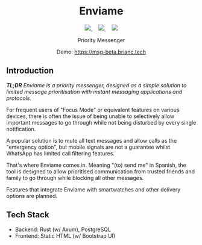 <h1 align="center">Enviame</h1>

<p align="center">
  <a href="https://github.com/differental/enviame/actions/workflows/deploy_prod.yml">
    <img src="https://img.shields.io/github/actions/workflow/status/differental/enviame/deploy_prod.yml?label=Production&style=for-the-badge" />
  </a>
  &nbsp;&nbsp;&nbsp;
  <a href="https://github.com/differental/enviame/actions/workflows/deploy_main.yml">
    <img src="https://img.shields.io/github/actions/workflow/status/differental/enviame/deploy_main.yml?label=Beta&style=for-the-badge" />
  </a>
  &nbsp;&nbsp;&nbsp;
  <a href="https://www.rust-lang.org/">
    <img src="https://img.shields.io/badge/Made%20with-rust-red?style=for-the-badge" />
  </a>
</p>

<p align="center">Priority Messenger</p>

<p align="center">Demo: <a href="https://msg-beta.brianc.tech">https://msg-beta.brianc.tech</a></p>

## Introduction

***TL;DR** Enviame is a priority messenger, designed as a simple solution to limited message prioritisation with instant messaging applications and protocols.*

For frequent users of "Focus Mode" or equivalent features on various devices, there is often the issue of being unable to selectively allow important messages to go through while not being disturbed by every single notification.

A popular solution is to mute all text messages and allow calls as the "emergency option", but mobile signals are not a guarantee whilst WhatsApp has limited call filtering features.

That's where Enviame comes in. Meaning "(to) send me" in Spanish, the tool is designed to allow prioritised communication from trusted friends and family to go through while blocking all other messages.

Features that integrate Enviame with smartwatches and other delivery options are planned.

## Tech Stack

- Backend: Rust (w/ Axum), PostgreSQL
- Frontend: Static HTML (w/ Bootstrap UI)
